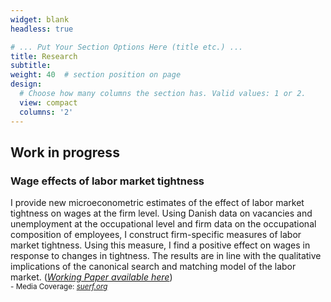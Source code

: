 ```yaml
---
widget: blank
headless: true

# ... Put Your Section Options Here (title etc.) ...
title: Research
subtitle:
weight: 40  # section position on page
design:
  # Choose how many columns the section has. Valid values: 1 or 2.
  view: compact
  columns: '2'
---
```


Work in progress
------

### Wage effects of labor market tightness


I provide new microeconometric estimates of the effect of labor market tightness on wages at the firm level. Using Danish data on vacancies and unemployment at the occupational level and firm data on the occupational composition of employees, I construct firm-specific measures of labor market tightness. Using this measure, I find a positive effect on wages in response to changes in tightness. The results are in line with the qualitative implications of the canonical search and matching model of the labor market. ([*Working Paper available here*](https://www.nationalbanken.dk/en/publications/Pages/2022/05/Working-Paper-Wage-Effects-of-Labor-Market-Tightness.aspx))  
<sub> - Media Coverage: [*suerf.org*](https://www.suerf.org/suer-policy-brief/49723/wage-effects-of-labor-market-tightness) </sub>
